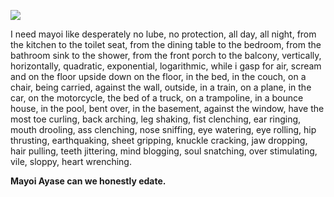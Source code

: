 ![](https://files.catbox.moe/bk5ss3.png)


I need mayoi like desperately no lube, no protection, all day, all night, from the kitchen to the toilet seat, from the dining table to the bedroom, from the bathroom sink to the shower, from the front porch to the balcony, vertically, horizontally, quadratic, exponential, logarithmic, while i gasp for air, scream and on the floor upside down on the floor, in the bed, in the couch, on a chair, being carried, against the wall, outside, in a train, on a plane, in the car, on the motorcycle, the bed of a truck, on a trampoline, in a bounce house, in the pool, bent over, in the basement, against the window, have the most toe curling, back arching, leg shaking, fist clenching, ear ringing, mouth drooling, ass clenching, nose sniffing, eye watering, eye rolling, hip thrusting, earthquaking, sheet gripping, knuckle cracking, jaw dropping, hair pulling, teeth jittering, mind blogging, soul snatching, over stimulating, vile, sloppy, heart wrenching.

**Mayoi Ayase can we honestly edate.**
